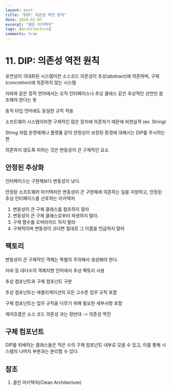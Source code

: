 ```yaml
---
layout: post
title: "DIP: 의존성 역전 원칙"
date: 2020-02-07
excerpt: "클린 아키텍처"
tags: [Architecture]
comments: true
---
```


# 11. DIP: 의존성 역전 원칙

유연성이 극대화된 시스템이란 소스코드 의존성이 추상(abstract)에 의존하며, 구체(concretion)에 의존하지 않는 시스템

자바와 같은 정적 언어에서는 오직 인터페이스나 추상 클래스 같은 추상적인 선언만 참조해야 한다는 뜻

동적 타입 언어에도 동일한 규칙 적용

소프트웨어 시스템이라면 구체적인 많은 장치에 의존하기 때문에 비현실적 (ex. String)

String 처럼 운영체제나 플랫폼 같이 안정성이 보장된 환경에 대해서는 DIP를 무시하는 편

의존하지 않도록 피하는 것은 변동성이 큰 구체적인 요소

## 안정된 추상화

인터페이스는 구현체보다 변동성이 낮다.

안정된 소프트웨어 아키텍처란 변동성이 큰 구현체에 의존하는 일을 지양하고, 안정된 추상 인터페이스를 선호하는 아키텍처

1. 변동성이 큰 구체 클래스를 참조하지 말라
2. 변동성이 큰 구체 클래스로부터 파생하지 말라.
3. 구체 함수를 오버라이드 하지 말라
4. 구체적이며 변동성이 크다면 절대로 그 이름을 언급하지 말라

## 팩토리

변동성이 큰 구체적인 객체는 특별히 주의해서 생성해야 한다.

자바 등 대다수의 객체지향 언어에서 추상 팩토리 사용

추상 컴포넌트와 구체 컴포넌트 구분

추상 컴포넌트는 애플리케이션의 모든 고수준 업무 규칙 포함

구체 컴포넌트는 업무 규칙을 다루기 위해 필요한 세부사항 포함

제어흐름은 소스 코드 의존성 과는 정반대 -> 의존성 역전

## 구체 컴포넌트

DIP를 위배하는 클래스들은 적은 수의 구체 컴포넌트 내부로 모을 수 있고, 이를 통해 시스템의 나머지 부분과는 분리할 수 있다.

## 참조

1. 클린 아키텍처(Clean Architecture)

